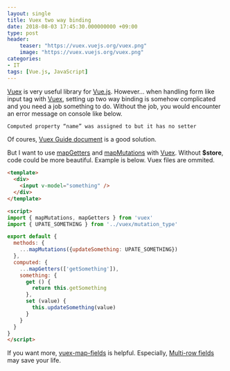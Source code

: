 ```yaml
---
layout: single
title: Vuex two way binding
date: 2018-08-03 17:45:30.000000000 +09:00
type: post
header:
    teaser: "https://vuex.vuejs.org/vuex.png"
    image: "https://vuex.vuejs.org/vuex.png"
categories:
- IT
tags: [Vue.js, JavaScript]
---
```


[Vuex] is very useful library for [Vue.js]. However... when handling form like input tag with [Vuex], setting up two way binding is somehow complicated and you need a job something to do. Without the job, you would encounter an error message on console like below.

```javascript
Computed property “name” was assigned to but it has no setter
```

Of coures, [Vuex Guide document](https://vuex.vuejs.org/guide/forms.html#two-way-computed-property) is a good solution.

But I want to use [mapGetters](https://vuex.vuejs.org/guide/getters.html#the-mapgetters-helper) and [mapMutations](https://vuex.vuejs.org/guide/getters.html#the-mapgetters-helper) with [Vuex]. Without **$store**, code could be more beautiful. Example is below. Vuex files are ommited.

```html
<template>
  <div>
    <input v-model="something" />
  </div>
</template>

<script>
import { mapMutations, mapGetters } from 'vuex'
import { UPATE_SOMETHING } from '../vuex/mutation_type'

export default {
  methods: {
    ...mapMutations({updateSomething: UPATE_SOMETHING})
  },
  computed: {
    ...mapGetters(['getSomething']),
    something: {
      get () {
        return this.getSomething
      },
      set (value) {
        this.updateSomething(value)
      }
    }
  }
}
</script>
```

If you want more, [vuex-map-fields] is helpful. Especially, [Multi-row fields](https://github.com/maoberlehner/vuex-map-fields#multi-row-fields) may save your life.

[Vuex]: https://vuex.vuejs.org/kr/
[Vue.js]: https://vuejs.org/
[vuex-map-fields]: https://github.com/maoberlehner/vuex-map-fields